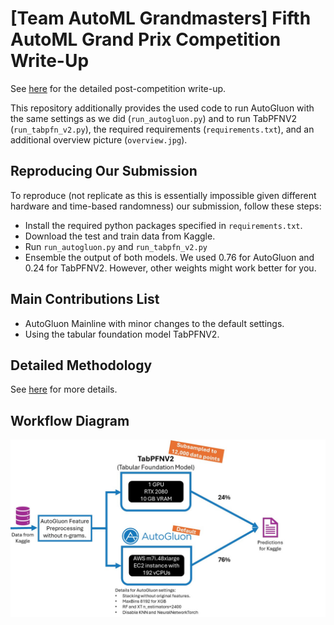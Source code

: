 
# [Team AutoML Grandmasters] Fifth AutoML Grand Prix Competition Write-Up


See [here](TODO) for the detailed post-competition write-up.

This repository additionally provides the used code to run AutoGluon with the same settings as we did (`run_autogluon.py`) and to run TabPFNV2 (`run_tabpfn_v2.py`), the required requirements (`requirements.txt`), and
an additional overview picture (`overview.jpg`).

## Reproducing Our Submission
<!---
A link to a code repository with complete and detailed instructions so that the results obtained can be reproduced. This is recommended for all participants and mandatory for winners to claim the prizes.
-->

To reproduce (not replicate as this is essentially impossible given different hardware and time-based randomness) our submission, follow these steps:
* Install the required python packages specified in `requirements.txt`. 
* Download the test and train data from Kaggle.
* Run `run_autogluon.py` and `run_tabpfn_v2.py`
* Ensemble the output of both models. We used 0.76 for AutoGluon and 0.24 for TabPFNV2. However, other weights might work better for you. 

## Main Contributions List
<!--- An itemized list of your main contributions and critical elements of success. Suggestions: Contrast your proposed method with others e.g. in terms of computational or implementation complexity, parallelism, memory cost, theoretical grounding.
-->
* AutoGluon Mainline with minor changes to the default settings.
* Using the tabular foundation model TabPFNV2.


## Detailed Methodology
<!--- A detailed description of methodology. Expand and explain your contributions in more detail. The explanations must be self-contained and one must be able to reproduce the approach by reading this section. You can explain and justify the approach by any means, e.g. citations, equations, tables, algorithms, platforms and code libraries utilized, etc. A detailed explanation of the architecture, preprocessing, loss function, training details, hyper-parameters, etc. is expected.
-->
See [here](TODO) for more details.

## Workflow Diagram
<!--- A representative image / workflow diagram of the method to support additional description. -->
![AutoGluonOverview](overview.jpg)
